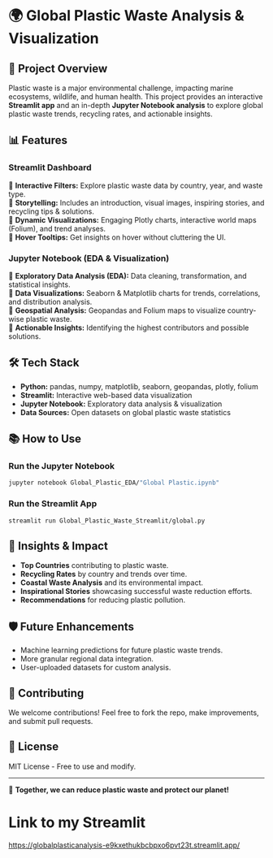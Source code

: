 # 🌍 Global Plastic Waste Analysis & Visualization

## 🌱 Project Overview
Plastic waste is a major environmental challenge, impacting marine ecosystems, wildlife, and human health. This project provides an interactive **Streamlit app** and an in-depth **Jupyter Notebook analysis** to explore global plastic waste trends, recycling rates, and actionable insights.

## 📊 Features
### **Streamlit Dashboard**
🔹 **Interactive Filters:** Explore plastic waste data by country, year, and waste type.  
🔹 **Storytelling:** Includes an introduction, visual images, inspiring stories, and recycling tips & solutions.  
🔹 **Dynamic Visualizations:** Engaging Plotly charts, interactive world maps (Folium), and trend analyses.  
🔹 **Hover Tooltips:** Get insights on hover without cluttering the UI.  



### **Jupyter Notebook (EDA & Visualization)**
🔹 **Exploratory Data Analysis (EDA):** Data cleaning, transformation, and statistical insights.  
🔹 **Data Visualizations:** Seaborn & Matplotlib charts for trends, correlations, and distribution analysis.  
🔹 **Geospatial Analysis:** Geopandas and Folium maps to visualize country-wise plastic waste.  
🔹 **Actionable Insights:** Identifying the highest contributors and possible solutions.  

## 🛠️ Tech Stack
- **Python:** pandas, numpy, matplotlib, seaborn, geopandas, plotly, folium
- **Streamlit:** Interactive web-based data visualization
- **Jupyter Notebook:** Exploratory data analysis & visualization
- **Data Sources:** Open datasets on global plastic waste statistics

## 📚 How to Use
### **Run the Jupyter Notebook**
```bash
jupyter notebook Global_Plastic_EDA/"Global Plastic.ipynb"
```

### **Run the Streamlit App**
```bash
streamlit run Global_Plastic_Waste_Streamlit/global.py
```

## 🌿 Insights & Impact
- **Top Countries** contributing to plastic waste.
- **Recycling Rates** by country and trends over time.
- **Coastal Waste Analysis** and its environmental impact.
- **Inspirational Stories** showcasing successful waste reduction efforts.
- **Recommendations** for reducing plastic pollution.

## 🛡️ Future Enhancements
- Machine learning predictions for future plastic waste trends.
- More granular regional data integration.
- User-uploaded datasets for custom analysis.

## 🚀 Contributing
We welcome contributions! Feel free to fork the repo, make improvements, and submit pull requests.


## 📢 License
MIT License - Free to use and modify.

---
🌱 **Together, we can reduce plastic waste and protect our planet!**



# Link to my Streamlit
https://globalplasticanalysis-e9kxethukbcbpxo6pvt23t.streamlit.app/
